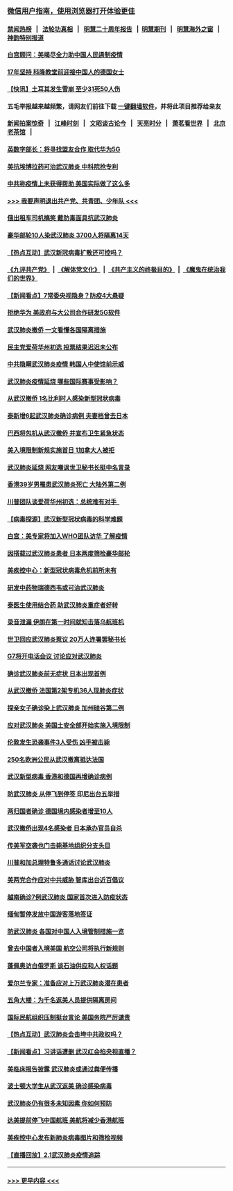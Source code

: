 ### [微信用户指南，使用浏览器打开体验更佳](https://github.com/gfw-breaker/banned-news1/blob/master/indexes/wechat-guide.md?t=0)
#### [禁闻热榜](热点新闻.md?t=0)  &nbsp;&nbsp;|&nbsp;&nbsp; [法轮功真相](https://github.com/gfw-breaker/truth/blob/master/README.md?t=0) &nbsp;&nbsp;|&nbsp;&nbsp; [明慧二十周年报告](https://github.com/gfw-breaker/mh-reports/blob/master/README.md?t=0) &nbsp;&nbsp;|&nbsp;&nbsp;[明慧期刊](https://github.com/gfw-breaker/mh-qikan) &nbsp;&nbsp;|&nbsp;&nbsp; [明慧海外之窗](https://github.com/gfw-breaker/mh-news/blob/master/README.md?t=0) &nbsp;&nbsp;|&nbsp;&nbsp; [神韵特别报道](https://github.com/gfw-breaker/mh-news/blob/master/shenyun.md?t=0)
#### [白宫顾问：美竭尽全力助中国人民遏制疫情](../pages/nsc418/n11846756.md?t=02060311) 
#### [17年坚持 科隆教堂前迎接中国人的德国女士](../pages/nsc418/n11846781.md?t=02060311) 
#### [【快讯】土耳其发生雪崩 至少31死50人伤](../pages/nsc418/n11846680.md?t=02060311) 
#### 五毛举报越来越频繁，请网友们前往下载 [一键翻墙软件](https://github.com/gfw-breaker/ssr-accounts)，并将此项目推荐给亲友
#### [新闻拍案惊奇](https://github.com/gfw-breaker/banned-news1/blob/master/pages/link4.md) &nbsp;&nbsp;|&nbsp;&nbsp; [江峰时刻](https://github.com/gfw-breaker/banned-news1/blob/master/pages/link4.md) &nbsp;&nbsp;|&nbsp;&nbsp; [文昭谈古论今](https://github.com/gfw-breaker/banned-news1/blob/master/pages/link4.md) &nbsp;&nbsp;|&nbsp;&nbsp; [天亮时分](https://github.com/gfw-breaker/banned-news1/blob/master/pages/link4.md) &nbsp;&nbsp;|&nbsp;&nbsp; [萧茗看世界](https://github.com/gfw-breaker/banned-news1/blob/master/pages/link4.md) &nbsp;&nbsp;|&nbsp;&nbsp; [北京老茶馆](https://github.com/gfw-breaker/banned-news1/blob/master/pages/link4.md) &nbsp;&nbsp;|&nbsp;&nbsp; 
#### [英数字部长：将寻找盟友合作 取代华为5G](../pages/nsc418/n11846485.md?t=02060311) 
#### [美抗埃博拉药可治武汉肺炎 中科院抢专利](../pages/nsc418/n11846409.md?t=02060311) 
#### [中共称疫情上未获得帮助 美国实际做了这么多](../pages/nsc418/n11846008.md?t=02060311) 
#### [>>> 我要声明退出共产党、共青团、少年队 <<<](https://github.com/begood0513/goodnews/blob/master/quit/letter.md) 
#### [俄出租车司机搞笑 戴防毒面具抗武汉肺炎](../pages/nsc418/n11845703.md?t=02060311) 
#### [豪华邮轮10人染武汉肺炎 3700人将隔离14天](../pages/nsc418/n11845543.md?t=02060311) 
#### [【热点互动】武汉新冠病毒扩散还可控吗？](../pages/nsc418/n11844750.md?t=02060311) 
#### [《九评共产党》](https://github.com/begood0513/9ping.md/blob/master/README.md) &nbsp;|&nbsp; [《解体党文化》](../../../../jtdwh.md/blob/master/README.md)  &nbsp;|&nbsp; [《共产主义的终极目的》](../../../../gczydzjmd.md/blob/master/README.md) &nbsp;|&nbsp; [《魔鬼在统治我们的世界》](../../../../mgztzwmdsj.md/blob/master/README.md) 
#### [【新闻看点】7常委央视隐身？防疫4大悬疑](../pages/nsc418/n11844611.md?t=02060311) 
#### [拒绝华为 美政府与大公司合作研发5G软件](../pages/nsc418/n11844625.md?t=02060311) 
#### [武汉肺炎撤侨 一文看懂各国隔离措施](../pages/nsc418/n11844216.md?t=02060311) 
#### [民主党爱荷华州初选 投票结果迟迟未公布](../pages/nsc418/n11844207.md?t=02060311) 
#### [中共隐瞒武汉肺炎疫情 韩国人中使馆前示威](../pages/nsc418/n11844084.md?t=02060311) 
#### [武汉肺炎疫情延烧 哪些国际赛事受影响？](../pages/nsc418/n11843958.md?t=02060311) 
#### [从武汉撤侨 1名比利时人感染新型冠状病毒](../pages/nsc418/n11843977.md?t=02060311) 
#### [泰新增6起武汉肺炎确诊病例 夫妻档曾去日本](../pages/nsc418/n11843900.md?t=02060311) 
#### [巴西将包机从武汉撤侨 并宣布卫生紧急状态](../pages/nsc418/n11843418.md?t=02060311) 
#### [美入境限制新规实施首日 1加拿大人被拒](../pages/nsc418/n11843058.md?t=02060311) 
#### [武汉肺炎延烧 网友嘲讽世卫秘书长挺中名言录](../pages/nsc418/n11843056.md?t=02060311) 
#### [香港39岁男罹患武汉肺炎死亡 大陆外第二例](../pages/nsc418/n11843026.md?t=02060311) 
#### [川普团队谈爱荷华州初选：总统难有对手  ](../pages/nsc418/n11842867.md?t=02060311) 
#### [【病毒探源】武汉新型冠状病毒的科学难题](../pages/nsc418/n11842176.md?t=02060311) 
#### [白宫：美专家将加入WHO团队访华 了解疫情](../pages/nsc418/n11842198.md?t=02060311) 
#### [因搭载过武汉肺炎患者 日本两度筛检豪华邮轮](../pages/nsc418/n11842447.md?t=02060311) 
#### [美疾控中心：新型冠状病毒危机前所未有](../pages/nsc418/n11842406.md?t=02060311) 
#### [研发中药物瑞德西韦或可治武汉肺炎](../pages/nsc418/n11842100.md?t=02060311) 
#### [泰医生使用结合药 助武汉肺炎重症者好转](../pages/nsc418/n11842096.md?t=02060311) 
#### [录音泄漏 伊朗在第一时间就知击落乌航班机](../pages/nsc418/n11842002.md?t=02060311) 
#### [世卫回应武汉肺炎惹议 20万人连署罢秘书长](../pages/nsc418/n11841664.md?t=02060311) 
#### [G7将开电话会议 讨论应对武汉肺炎](../pages/nsc418/n11841658.md?t=02060311) 
#### [确诊武汉肺炎前无症状 日本出现首例](../pages/nsc418/n11841567.md?t=02060311) 
#### [从武汉撤侨 法国第2架专机36人现肺炎症状](../pages/nsc418/n11841382.md?t=02060311) 
#### [探亲女子确诊染上武汉肺炎 加州硅谷第二例](../pages/nsc418/n11839784.md?t=02060311) 
#### [应对武汉肺炎 美国土安全部开始实施入境限制](../pages/nsc418/n11839729.md?t=02060311) 
#### [伦敦发生恐袭事件3人受伤 凶手被击毙](../pages/nsc418/n11839442.md?t=02060311) 
#### [250名欧洲公民从武汉撤离抵达法国](../pages/nsc418/n11839438.md?t=02060311) 
#### [武汉新型病毒 香港和德国再增确诊病例](../pages/nsc418/n11839381.md?t=02060311) 
#### [防武汉肺炎 从停飞到停签 印尼出台五举措](../pages/nsc418/n11839282.md?t=02060311) 
#### [两归国者确诊 德国境内感染者增至10人](../pages/nsc418/n11839164.md?t=02060311) 
#### [武汉撤侨出现4名感染者 日本承办官员自杀](../pages/nsc418/n11839044.md?t=02060311) 
#### [传美军空袭也门击毙基地组织分支头目](../pages/nsc418/n11839210.md?t=02060311) 
#### [川普和加总理特鲁多通话讨论武汉肺炎](../pages/nsc418/n11839128.md?t=02060311) 
#### [美两党合作应对中共威胁 智库出台近百倡议](../pages/nsc418/n11838437.md?t=02060311) 
#### [越南确诊7例武汉肺炎 国家首次进入防疫状态](../pages/nsc418/n11838860.md?t=02060311) 
#### [缅甸暂停发放中国游客落地签证](../pages/nsc418/n11838730.md?t=02060311) 
#### [防武汉肺炎 各国对中国人入境管制措施一览](../pages/nsc418/n11838726.md?t=02060311) 
#### [曾去中国者入境美国 航空公司将执行新规则](../pages/nsc418/n11838375.md?t=02060311) 
#### [蓬佩奥访白俄罗斯 谈石油供应和人权话题](../pages/nsc418/n11838242.md?t=02060311) 
#### [爱尔兰专家：准备应对上万武汉肺炎潜在患者](../pages/nsc418/n11837978.md?t=02060311) 
#### [五角大楼：为千名返美人员提供隔离房间](../pages/nsc418/n11837831.md?t=02060311) 
#### [国际民航组织压制挺台言论 美国务院严厉谴责](../pages/nsc418/n11837791.md?t=02060311) 
#### [【热点互动】武汉肺炎会击垮中共政权吗？](../pages/nsc418/n11837779.md?t=02060311) 
#### [【新闻看点】习讲话遭删 武汉红会掐央视直播？](../pages/nsc418/n11837573.md?t=02060311) 
#### [美临床报告披露 武汉肺炎或通过粪便传播](../pages/nsc418/n11837626.md?t=02060311) 
#### [波士顿大学生从武汉返美 确诊感染病毒](../pages/nsc418/n11837580.md?t=02060311) 
#### [武汉肺炎仍有很多未知因素 你如何预防](../pages/nsc418/n11837666.md?t=02060311) 
#### [达美提前停飞中国航班 美航将减少香港航班](../pages/nsc418/n11837649.md?t=02060311) 
#### [美疾控中心发布新肺炎病毒图片和筛检视频](../pages/nsc418/n11837491.md?t=02060311) 
#### [【直播回放】2.1武汉肺炎疫情追踪](../pages/nsc418/n11837232.md?t=02060311) 

----
#### [ >>> 更早内容 <<< ](../indexes/nsc418-earlier.md)
